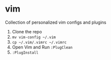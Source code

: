 # vim
Collection of personalized vim configs and plugins
1. Clone the repo
2. `mv vim-config ~/.vim`
3. `cp ~/.vim/.vimrc ~/.vimrc`
4. Open Vim and Run `:PlugClean`
5. `:PlugInstall`

